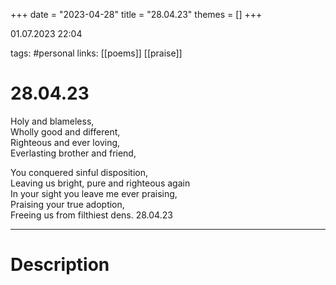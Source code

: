 +++
date = "2023-04-28"
title = "28.04.23"
themes = []
+++

01.07.2023 22:04

tags: #personal
links: [[poems]] [[praise]]

# 28.04.23
Holy and blameless,  
Wholly good and different,  
Righteous and ever loving,  
Everlasting brother and friend,  
  
You conquered sinful disposition,  
Leaving us bright, pure and righteous again  
In your sight you leave me ever praising,  
Praising your true adoption,  
Freeing us from filthiest dens.
28.04.23

---
# Description
